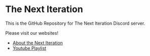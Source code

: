 # The Next Iteration 

This is the GitHub Repository for The Next Iteration Discord server.

Please visit our websites!

* [About the Next Iteration](https://sites.google.com/view/the-next-iteration)
* [Youtube Playlist](https://www.youtube.com/@thenextiteration/playlists)

